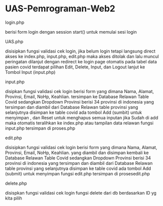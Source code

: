 # UAS-Pemrograman-Web2
login.php

berisi form login dengan session start() untuk memulai sesi login

UAS.php

disisipkan fungsi validasi cek login, jika belum login tetapi langsung direct akses ke index.php, input.php, edit.php maka akses ditolak dan lalu muncul peringatan dilanjut dengan redirect ke login page otomatis
pada tabel data pasien covid terdapat pilihan Edit, Delete, Input, dan Logout
lanjut ke Tombol Input (input.php)

input.php

disipkan fungsi validasi cek login
berisi form yang dimana Nama, Alamat, Provinsi, Email, NoHp, Keahlian. tersimpan ke Database Relawan Table Covid
sedangkan Dropdown Provinsi berisi 34 provinsi di indonesia yang tersimpan dan diambil dari Database Relawan table provinsi yang selanjutnya disimpan ke table covid
ada tombol Add (sumbit) untuk menyimpan , dan Reset untuk menghapus semua inputan
jika Sudah di add maka otomatis teralihkan ke index.php atau tampilan data relawan
fungsi input.php tersimpan di proses.php

edit.php

disisipkan fungsi validasi cek login
berisi form yang dimana Nama, Alamat, Provinsi, Email, NoHp, Keahlian. yang diambil dan disimpan kembali ke Database Relawan Table Covid
sedangkan Dropdown Provinsi berisi 34 provinsi di indonesia yang tersimpan dan diambil dari Database Relawan table provinsi yang selanjutnya disimpan ke table covid
ada tombol Add (submit) untuk menyimpan
fungsi edit.php tersimpan di prosesedit.php

delete.php

disispkan fungsi validasi cek login
fungsi delete dari db berdasarkan ID yg kita pilih
